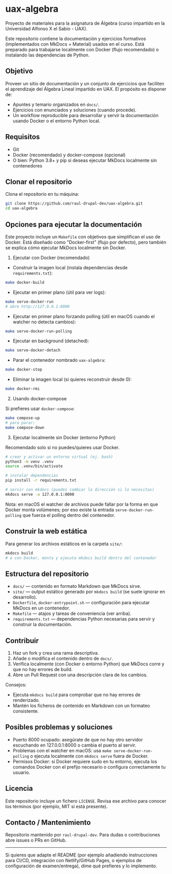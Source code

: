 # uax-algebra

Proyecto de materiales para la asignatura de Álgebra (curso impartido en la Universidad Alfonso X el Sabio - UAX).

Este repositorio contiene la documentación y ejercicios formativos (implementados con MkDocs + Material) usados en el curso. Está preparado para trabajarse localmente con Docker (flujo recomendado) o instalando las dependencias de Python.

## Objetivo

Proveer un sitio de documentación y un conjunto de ejercicios que faciliten el aprendizaje del Álgebra Lineal impartido en UAX. El propósito es disponer de:

- Apuntes y temario organizados en `docs/`.
- Ejercicios con enunciados y soluciones (cuando procede).
- Un workflow reproducible para desarrollar y servir la documentación usando Docker o el entorno Python local.

## Requisitos

- Git
- Docker (recomendado) y docker-compose (opcional)
- O bien: Python 3.8+ y pip si deseas ejecutar MkDocs localmente sin contenedores

## Clonar el repositorio

Clona el repositorio en tu máquina:

```bash
git clone https://github.com/raul-drupal-dev/uax-algebra.git
cd uax-algebra
```

## Opciones para ejecutar la documentación

Este proyecto incluye un `Makefile` con objetivos que simplifican el uso de Docker. Está diseñado como "Docker-first" (flujo por defecto), pero también se explica cómo ejecutar MkDocs localmente sin Docker.

1. Ejecutar con Docker (recomendado)

- Construir la imagen local (instala dependencias desde `requirements.txt`):

```bash
make docker-build
```

- Ejecutar en primer plano (útil para ver logs):

```bash
make serve-docker-run
# abre http://127.0.0.1:8000
```

- Ejecutar en primer plano forzando polling (útil en macOS cuando el watcher no detecta cambios):

```bash
make serve-docker-run-polling
```

- Ejecutar en background (detached):

```bash
make serve-docker-detach
```

- Parar el contenedor nombrado `uax-algebra`:

```bash
make docker-stop
```

- Eliminar la imagen local (si quieres reconstruir desde 0):

```bash
make docker-rmi
```

2. Usando docker-compose

Si prefieres usar `docker-compose`:

```bash
make compose-up
# para parar:
make compose-down
```

3. Ejecutar localmente sin Docker (entorno Python)

Recomendado solo si no puedes/quieres usar Docker.

```bash
# crear y activar un entorno virtual (ej. bash)
python3 -m venv .venv
source .venv/bin/activate

# instalar dependencias
pip install -r requirements.txt

# servir con mkdocs (puedes cambiar la dirección si lo necesitas)
mkdocs serve -a 127.0.0.1:8000
```

Nota: en macOS el watcher de archivos puede fallar por la forma en que Docker monta volúmenes; por eso existe la entrada `serve-docker-run-polling` que fuerza el polling dentro del contenedor.

## Construir la web estática

Para generar los archivos estáticos en la carpeta `site/`:

```bash
mkdocs build
# o con Docker, monta y ejecuta mkdocs build dentro del contenedor
```

## Estructura del repositorio

- `docs/` — contenido en formato Markdown que MkDocs sirve.
- `site/` — output estático generado por `mkdocs build` (se suele ignorar en desarrollo).
- `Dockerfile`, `docker-entrypoint.sh` — configuración para ejecutar MkDocs en un contenedor.
- `Makefile` — atajos y tareas de conveniencia (ver arriba).
- `requirements.txt` — dependencias Python necesarias para servir y construir la documentación.

## Contribuir

1. Haz un fork y crea una rama descriptiva.
2. Añade o modifica el contenido dentro de `docs/`.
3. Verifica localmente (con Docker o entorno Python) que MkDocs corre y que no hay errores de build.
4. Abre un Pull Request con una descripción clara de los cambios.

Consejos:

- Ejecuta `mkdocs build` para comprobar que no hay errores de renderizado.
- Mantén los ficheros de contenido en Markdown con un formateo consistente.

## Posibles problemas y soluciones

- Puerto 8000 ocupado: asegúrate de que no hay otro servidor escuchando en 127.0.0.1:8000 o cambia el puerto al servir.
- Problemas con el watcher en macOS: usa `make serve-docker-run-polling` o ejecuta localmente con `mkdocs serve` fuera de Docker.
- Permisos Docker: si Docker requiere sudo en tu entorno, ejecuta los comandos Docker con el prefijo necesario o configura correctamente tu usuario.

## Licencia

Este repositorio incluye un fichero `LICENSE`. Revisa ese archivo para conocer los términos (por ejemplo, MIT si está presente).

## Contacto / Mantenimiento

Repositorio mantenido por `raul-drupal-dev`. Para dudas o contribuciones abre issues o PRs en GitHub.

---

Si quieres que adapte el README (por ejemplo añadiendo instrucciones para CI/CD, integración con Netlify/GitHub Pages, o ejemplos de configuración de examen/entrega), dime qué prefieres y lo implemento.
